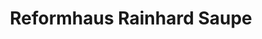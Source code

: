 ---
title: "Reformhaus Rainhard Saupe"
url: /brandenburg-an-der-havel/reformhaus-rainhard-saupe/
shop: Drogerie
---